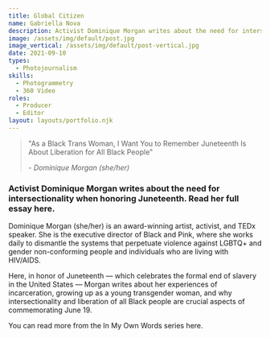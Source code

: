 ```yaml
---
title: Global Citizen
name: Gabriella Nova
description: Activist Dominique Morgan writes about the need for intersectionality when honoring Juneteenth. Read her full essay here. 
image: /assets/img/default/post.jpg
image_vertical: /assets/img/default/post-vertical.jpg
date: 2021-09-10
types:
  - Photojournalism
skills:
  - Photogrammetry
  - 360 Video
roles:
  - Producer
  - Editor
layout: layouts/portfolio.njk
---
```


<copy-wrap class="grid-center border-l-4 pl-4 p-2 ">

> "As a Black Trans Woman, I Want You to Remember Juneteenth Is About Liberation for All Black People" 
>
> <cite class="font-work-sans">- Dominique Morgan (she/her)</cite>

</copy-wrap>

<copy-wrap class="grid-center mt-8 block">

### Activist Dominique Morgan writes about the need for intersectionality when honoring Juneteenth. Read her full essay here. 

Dominique Morgan (she/her) is an award-winning artist, activist, and TEDx speaker. She is the executive director of Black and Pink, where she works daily to dismantle the systems that perpetuate violence against LGBTQ+ and gender non-conforming people and individuals who are living with HIV/AIDS. 

Here, in honor of Juneteenth — which celebrates the formal end of slavery in the United States — Morgan writes about her experiences of incarceration, growing up as a young transgender woman, and why intersectionality and liberation of all Black people are crucial aspects of commemorating June 19.

You can read more from the In My Own Words series here.

</copy-wrap>